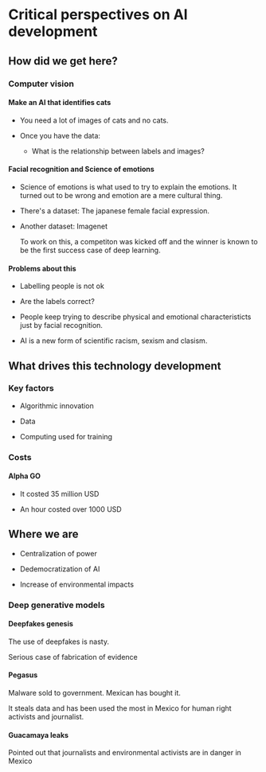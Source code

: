 # Critical perspectives on AI development

## How did we get here?

### Computer vision

#### Make an AI that identifies cats

- You need a lot of images of cats and no cats.

- Once you have the data:

    - What is the relationship between labels and images? 

#### Facial recognition and Science of emotions

- Science of emotions is what used to try to explain the emotions. It turned out to be wrong and emotion are a mere cultural thing.

- There's a dataset: The japanese female facial expression.

- Another dataset: Imagenet

    To work on this, a competiton was kicked off and the winner is known to be the first success case of deep learning.

#### Problems about this

- Labelling people is not ok

- Are the labels correct? 

- People keep trying to describe physical and emotional characteristicts just by facial recognition.

- AI is a new form of scientific racism, sexism and clasism.

## What drives this technology development

### Key factors

- Algorithmic innovation

- Data 

- Computing used for training

### Costs

#### Alpha GO

- It costed 35 million USD

- An hour costed over 1000 USD

## Where we are

- Centralization of power

- Dedemocratization of AI

- Increase of environmental impacts

### Deep generative models

#### Deepfakes genesis

The use of deepfakes is nasty.

Serious case of fabrication of evidence

#### Pegasus

Malware sold to government. Mexican has bought it.

It steals data and has been used the most in Mexico for human right activists and journalist.

#### Guacamaya leaks

Pointed out that journalists and environmental activists are in danger in Mexico